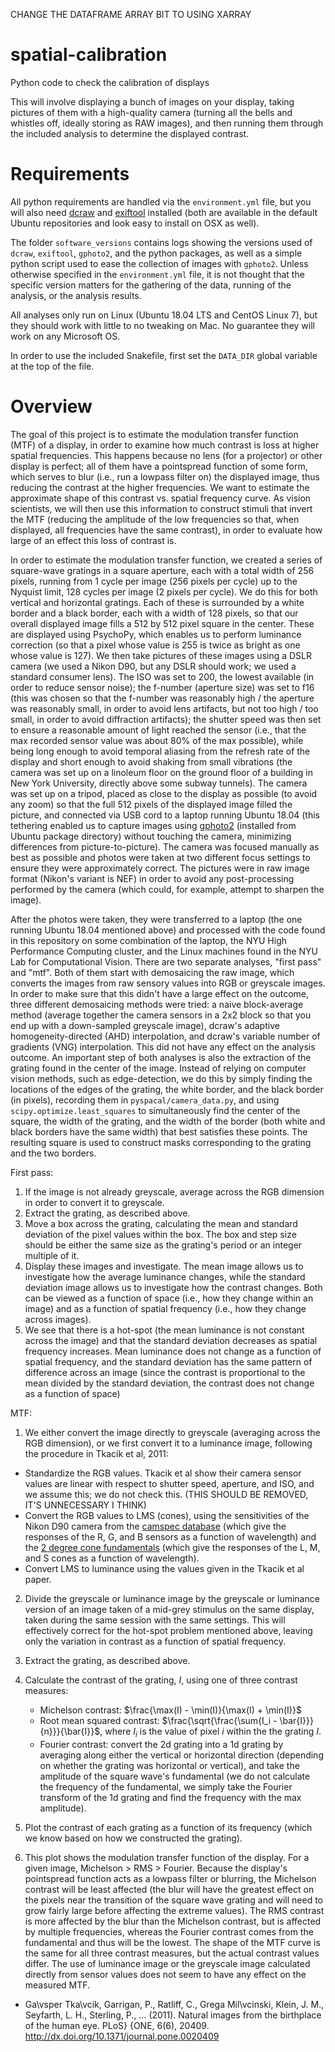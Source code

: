 CHANGE THE DATAFRAME ARRAY BIT TO USING XARRAY

# spatial-calibration

Python code to check the calibration of displays

This will involve displaying a bunch of images on your display, taking
pictures of them with a high-quality camera (turning all the bells and
whistles off, ideally storing as RAW images), and then running them
through the included analysis to determine the displayed contrast.

# Requirements

All python requirements are handled via the `environment.yml` file,
but you will also
need [dcraw](https://www.cybercom.net/~dcoffin/dcraw/)
and [exiftool](https://www.sno.phy.queensu.ca/~phil/exiftool/)
installed (both are available in the default Ubuntu repositories and
look easy to install on OSX as well).

The folder `software_versions` contains logs showing the versions used
of `dcraw`, `exiftool`, `gphoto2`, and the python packages, as well as
a simple python script used to ease the collection of images with
`gphoto2`. Unless otherwise specified in the `environment.yml` file,
it is not thought that the specific version matters for the gathering
of the data, running of the analysis, or the analysis results.

All analyses only run on Linux (Ubuntu 18.04 LTS and CentOS Linux 7),
but they should work with little to no tweaking on Mac. No guarantee
they will work on any Microsoft OS.

In order to use the included Snakefile, first set the `DATA_DIR`
global variable at the top of the file.

# Overview

The goal of this project is to estimate the modulation transfer
function (MTF) of a display, in order to examine how much contrast is
loss at higher spatial frequencies. This happens because no lens (for
a projector) or other display is perfect; all of them have a
pointspread function of some form, which serves to blur (i.e., run a
lowpass filter on) the displayed image, thus reducing the contrast at
the higher frequencies. We want to estimate the approximate shape of
this contrast vs. spatial frequency curve. As vision scientists, we
will then use this information to construct stimuli that invert the
MTF (reducing the amplitude of the low frequencies so that, when
displayed, all frequencies have the same contrast), in order to
evaluate how large of an effect this loss of contrast is.

In order to estimate the modulation transfer function, we created a
series of square-wave gratings in a square aperture, each with a total
width of 256 pixels, running from 1 cycle per image (256 pixels per
cycle) up to the Nyquist limit, 128 cycles per image (2 pixels per
cycle). We do this for both vertical and horizontal gratings. Each of
these is surrounded by a white border and a black border, each with a
width of 128 pixels, so that our overall displayed image fills a 512
by 512 pixel square in the center. These are displayed using PsychoPy,
which enables us to perform luminance correction (so that a pixel
whose value is 255 is twice as bright as one whose value is 127). We
then take pictures of these images using a DSLR camera (we used a
Nikon D90, but any DSLR should work; we used a standard consumer
lens). The ISO was set to 200, the lowest available (in order to
reduce sensor noise); the f-number (aperture size) was set to f16
(this was chosen so that the f-number was reasonably high / the
aperture was reasonably small, in order to avoid lens artifacts, but
not too high / too small, in order to avoid diffraction artifacts);
the shutter speed was then set to ensure a reasonable amount of light
reached the sensor (i.e., that the max recorded sensor value was about
80% of the max possible), while being long enough to avoid temporal
aliasing from the refresh rate of the display and short enough to
avoid shaking from small vibrations (the camera was set up on a
linoleum floor on the ground floor of a building in New York
University, directly above some subway tunnels). The camera was set up
on a tripod, placed as close to the display as possible (to avoid any
zoom) so that the full 512 pixels of the displayed image filled the
picture, and connected via USB cord to a laptop running Ubuntu 18.04
(this tethering enabled us to capture images using
[gphoto2](http://www.gphoto.org/) (installed from Ubuntu package
directory) without touching the camera, minimizing differences from
picture-to-picture). The camera was focused manually as best as
possible and photos were taken at two different focus settings to
ensure they were approximately correct. The pictures were in raw image
format (Nikon's variant is NEF) in order to avoid any post-processing
performed by the camera (which could, for example, attempt to sharpen
the image).

After the photos were taken, they were transferred to a laptop (the
one running Ubuntu 18.04 mentioned above) and processed with the code
found in this repository on some combination of the laptop, the NYU
High Performance Computing cluster, and the Linux machines found in
the NYU Lab for Computational Vision. There are two separate analyses,
"first pass" and "mtf". Both of them start with demosaicing the raw
image, which converts the images from raw sensory values into RGB or
greyscale images. In order to make sure that this didn't have a large
effect on the outcome, three different demosaicing methods were tried:
a naive block-average method (average together the camera sensors in a
2x2 block so that you end up with a down-sampled greyscale image),
dcraw's adaptive homogeneity-directed (AHD) interpolation, and dcraw's
variable number of gradients (VNG) interpolation. This did not have
any effect on the analysis outcome. An important step of both analyses
is also the extraction of the grating found in the center of the
image. Instead of relying on computer vision methods, such as
edge-detection, we do this by simply finding the locations of the
edges of the grating, the white border, and the black border (in
pixels), recording them in `pyspacal/camera_data.py`, and using
`scipy.optimize.least_squares` to simultaneously find the center of
the square, the width of the grating, and the width of the border
(both white and black borders have the same width) that best satisfies
these points. The resulting square is used to construct masks
corresponding to the grating and the two borders.

First pass:
1. If the image is not already greyscale, average across the RGB
   dimension in order to convert it to greyscale.
2. Extract the grating, as described above.
3. Move a box across the grating, calculating the mean and standard
   deviation of the pixel values within the box. The box and step size
   should be either the same size as the grating's period or an
   integer multiple of it.
4. Display these images and investigate. The mean image allows us to
   investigate how the average luminance changes, while the standard
   deviation image allows us to investigate how the contrast
   changes. Both can be viewed as a function of space (i.e., how they
   change within an image) and as a function of spatial frequency
   (i.e., how they change across images).
5. We see that there is a hot-spot (the mean luminance is not constant
   across the image) and that the standard deviation decreases as
   spatial frequency increases. Mean luminance does not change as a
   function of spatial frequency, and the standard deviation has the
   same pattern of difference across an image (since the contrast is
   proportional to the mean divided by the standard deviation, the
   contrast does not change as a function of space)
   
MTF:
1. We either convert the image directly to greyscale (averaging across
   the RGB dimension), or we first convert it to a luminance image,
   following the procedure in Tkacik et al, 2011:

  - Standardize the RGB values. Tkacik et al show their camera sensor
    values are linear with respect to shutter speed, aperture, and
    ISO, and we assume this; we do not check this. (THIS SHOULD BE
    REMOVED, IT'S UNNECESSARY I THINK)
  - Convert the RGB values to LMS (cones), using the sensitivities of
    the Nikon D90 camera from the [camspec
    database](www.gujinwei.org/research/camspec/db.html) (which give
    the responses of the R, G, and B sensors as a function of
    wavelength) and the [2 degree cone
    fundamentals](www.cvrl.org/cones.htm) (which give the responses of
    the L, M, and S cones as a function of wavelength).
  - Convert LMS to luminance using the values given in the Tkacik et
    al paper.
	
2. Divide the greyscale or luminance image by the greyscale or
   luminance version of an image taken of a mid-grey stimulus on the
   same display, taken during the same session with the same
   settings. This will effectively correct for the hot-spot problem
   mentioned above, leaving only the variation in contrast as a
   function of spatial frequency.
3. Extract the grating, as described above.
4. Calculate the contrast of the grating, $I$, using one of three
   contrast measures:

   - Michelson contrast: $\frac{\max(I) - \min(I)}{\max(I) + \min(I)}$
   - Root mean squared contrast: $\frac{\sqrt{\frac{\sum{I_i -
     \bar{I}}}{n}}}{\bar{I}}$, where $I_i$ is the value of pixel $i$
     within the the grating $I$.
   - Fourier contrast: convert the 2d grating into a 1d grating by
     averaging along either the vertical or horizontal direction
     (depending on whether the grating was horizontal or vertical),
     and take the amplitude of the square wave's fundamental (we do
     not calculate the frequency of the fundamental, we simply take
     the Fourier transform of the 1d grating and find the frequency
     with the max amplitude).
 
5. Plot the contrast of each grating as a function of its frequency
   (which we know based on how we constructed the grating).
6. This plot shows the modulation transfer function of the
   display. For a given image, Michelson > RMS > Fourier. Because the
   display's pointspread function acts as a lowpass filter or
   blurring, the Michelson contrast will be least affected (the blur
   will have the greatest effect on the pixels near the transition of
   the square wave grating and will need to grow fairly large before
   affecting the extreme values). The RMS contrast is more affected by
   the blur than the Michelson contrast, but is affected by multiple
   frequencies, whereas the Fourier contrast comes from the
   fundamental and thus will be the lowest. The shape of the MTF curve
   is the same for all three contrast measures, but the actual
   contrast values differ. The use of luminance image or the greyscale
   image calculated directly from sensor values does not seem to have
   any effect on the measured MTF.

- Ga\vsper Tka\vcik, Garrigan, P., Ratliff, C., Grega Mil\vcinski,
  Klein, J. M., Seyfarth, L. H., Sterling, P., ... (2011). Natural
  images from the birthplace of the human eye. PLoS} {ONE, 6(6),
  20409. http://dx.doi.org/10.1371/journal.pone.0020409

